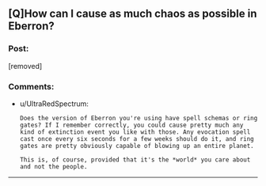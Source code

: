 ## [Q]How can I cause as much chaos as possible in Eberron?

### Post:

[removed]

### Comments:

- u/UltraRedSpectrum:
  ```
  Does the version of Eberron you're using have spell schemas or ring gates? If I remember correctly, you could cause pretty much any kind of extinction event you like with those. Any evocation spell cast once every six seconds for a few weeks should do it, and ring gates are pretty obviously capable of blowing up an entire planet.

  This is, of course, provided that it's the *world* you care about and not the people.
  ```

---

